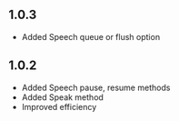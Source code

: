 ## 1.0.3

* Added Speech queue or flush option

## 1.0.2

* Added Speech pause, resume methods
* Added Speak method
* Improved efficiency
